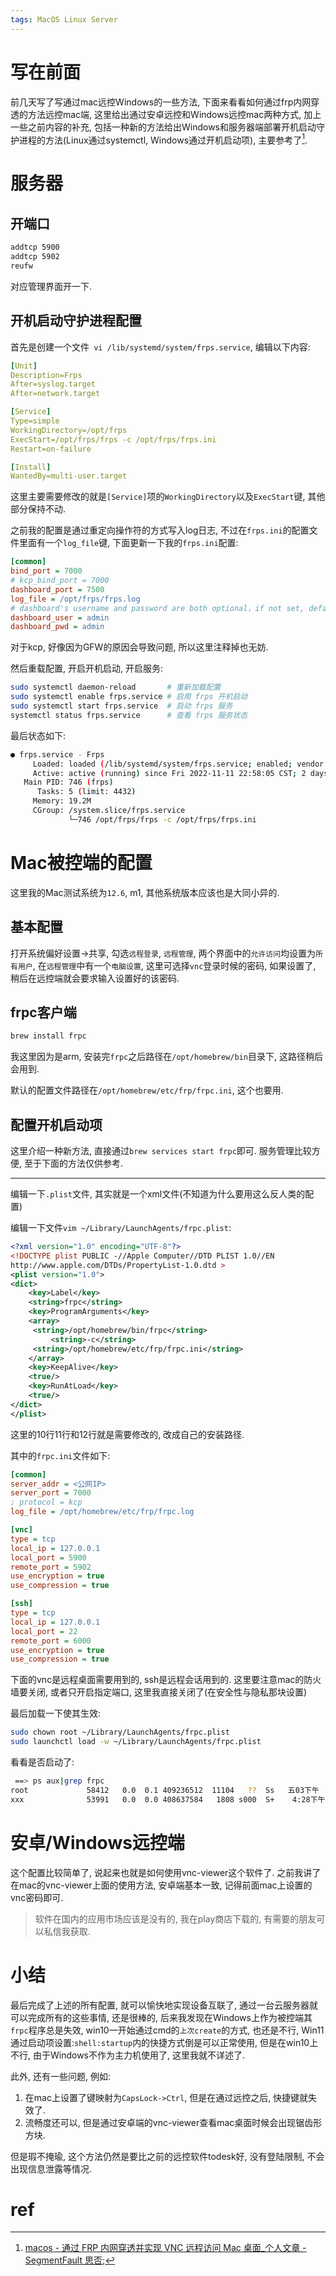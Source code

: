 ```yaml
---
tags: MacOS Linux Server
---
```


# 写在前面

前几天写了写通过mac远控Windows的一些方法, 下面来看看如何通过frp内网穿透的方法远控mac端, 这里给出通过安卓远控和Windows远控mac两种方式, 加上一些之前内容的补充, 包括一种新的方法给出Windows和服务器端部署开机启动守护进程的方法(Linux通过systemctl, Windows通过开机启动项), 主要参考了[^1].

# 服务器

## 开端口

```bash
addtcp 5900
addtcp 5902
reufw
```

对应管理界面开一下. 

## 开机启动守护进程配置

首先是创建一个文件` vi /lib/systemd/system/frps.service`, 编辑以下内容:

```yaml
[Unit]
Description=Frps
After=syslog.target
After=network.target

[Service]
Type=simple
WorkingDirectory=/opt/frps
ExecStart=/opt/frps/frps -c /opt/frps/frps.ini
Restart=on-failure

[Install]
WantedBy=multi-user.target
```

这里主要需要修改的就是`[Service]`项的`WorkingDirectory`以及`ExecStart`键, 其他部分保持不动. 

之前我的配置是通过重定向操作符的方式写入log日志, 不过在`frps.ini`的配置文件里面有一个`log_file`键, 下面更新一下我的`frps.ini`配置:

```ini
[common]
bind_port = 7000
# kcp_bind_port = 7000
dashboard_port = 7500
log_file = /opt/frps/frps.log
# dashboard's username and password are both optional，if not set, default is admin.
dashboard_user = admin
dashboard_pwd = admin
```

对于kcp, 好像因为GFW的原因会导致问题, 所以这里注释掉也无妨. 

然后重载配置, 开启开机启动, 开启服务:

```bash
sudo systemctl daemon-reload       # 重新加载配置
sudo systemctl enable frps.service # 启用 frps 开机启动
sudo systemctl start frps.service  # 启动 frps 服务
systemctl status frps.service      # 查看 frps 服务状态
```

最后状态如下:

```bash
● frps.service - Frps
     Loaded: loaded (/lib/systemd/system/frps.service; enabled; vendor preset: >
     Active: active (running) since Fri 2022-11-11 22:58:05 CST; 2 days ago
   Main PID: 746 (frps)
      Tasks: 5 (limit: 4432)
     Memory: 19.2M
     CGroup: /system.slice/frps.service
             └─746 /opt/frps/frps -c /opt/frps/frps.ini
```

# Mac被控端的配置

这里我的Mac测试系统为`12.6`, m1, 其他系统版本应该也是大同小异的. 

## 基本配置

打开系统偏好设置->共享, 勾选`远程登录`, `远程管理`, 两个界面中的`允许访问`均设置为`所有用户`, 在`远程管理`中有一个`电脑设置`, 这里可选择`vnc`登录时候的密码, 如果设置了, 稍后在远控端就会要求输入设置好的该密码. 

## frpc客户端

```bash
brew install frpc
```

我这里因为是arm, 安装完`frpc`之后路径在`/opt/homebrew/bin`目录下, 这路径稍后会用到. 

默认的配置文件路径在`/opt/homebrew/etc/frp/frpc.ini`, 这个也要用. 

## 配置开机启动项

这里介绍一种新方法, 直接通过`brew services start frpc`即可. 服务管理比较方便, 至于下面的方法仅供参考. 

---



编辑一下`.plist`文件, 其实就是一个xml文件(不知道为什么要用这么反人类的配置)

编辑一下文件`vim ~/Library/LaunchAgents/frpc.plist`:

```xml
<?xml version="1.0" encoding="UTF-8"?>
<!DOCTYPE plist PUBLIC -//Apple Computer//DTD PLIST 1.0//EN
http://www.apple.com/DTDs/PropertyList-1.0.dtd >
<plist version="1.0">
<dict>
    <key>Label</key>
    <string>frpc</string>
    <key>ProgramArguments</key>
    <array>
     <string>/opt/homebrew/bin/frpc</string>
         <string>-c</string>
     <string>/opt/homebrew/etc/frp/frpc.ini</string>
    </array>
    <key>KeepAlive</key>
    <true/>
    <key>RunAtLoad</key>
    <true/>
</dict>
</plist>
```

这里的10行11行和12行就是需要修改的, 改成自己的安装路径. 

其中的`frpc.ini`文件如下:

```ini
[common]
server_addr = <公网IP>
server_port = 7000
; protocol = kcp
log_file = /opt/homebrew/etc/frp/frpc.log

[vnc]
type = tcp
local_ip = 127.0.0.1
local_port = 5900
remote_port = 5902
use_encryption = true
use_compression = true

[ssh]
type = tcp
local_ip = 127.0.0.1
local_port = 22
remote_port = 6000
use_encryption = true
use_compression = true

```

下面的vnc是远程桌面需要用到的, ssh是远程会话用到的. 这里要注意mac的防火墙要关闭, 或者只开启指定端口, 这里我直接关闭了(在安全性与隐私那块设置)

最后加载一下使其生效:

```bash
sudo chown root ~/Library/LaunchAgents/frpc.plist
sudo launchctl load -w ~/Library/LaunchAgents/frpc.plist
```

看看是否启动了:

```bash
 ==> ps aux|grep frpc
root             58412   0.0  0.1 409236512  11104   ??  Ss   五03下午   0:11.75 /opt/homebrew/bin/frpc -c /opt/homebrew/etc/frp/frpc.ini
xxx              53991   0.0  0.0 408637584   1808 s000  S+    4:28下午   0:00.00 grep frpc
```



# 安卓/Windows远控端

这个配置比较简单了, 说起来也就是如何使用vnc-viewer这个软件了. 之前我讲了在mac的vnc-viewer上面的使用方法, 安卓端基本一致, 记得前面mac上设置的vnc密码即可. 

>   软件在国内的应用市场应该是没有的, 我在play商店下载的, 有需要的朋友可以私信我获取. 



# 小结

最后完成了上述的所有配置, 就可以愉快地实现设备互联了, 通过一台云服务器就可以完成所有的这些事情, 还是很棒的, 后来我发现在Windows上作为被控端其`frpc`程序总是失效, win10一开始通过cmd的`上次create`的方式, 也还是不行, Win11通过启动项设置:`shell:startup`内的快捷方式倒是可以正常使用, 但是在win10上不行, 由于Windows不作为主力机使用了, 这里我就不详述了. 

此外, 还有一些问题, 例如:

1.   在mac上设置了键映射为`CapsLock->Ctrl`, 但是在通过远控之后, 快捷键就失效了. 
2.   流畅度还可以, 但是通过安卓端的vnc-viewer查看mac桌面时候会出现锯齿形方块.

但是瑕不掩瑜, 这个方法仍然是要比之前的远控软件todesk好, 没有登陆限制, 不会出现信息泄露等情况. 

# ref

[^1]:[macos - 通过 FRP 内网穿透并实现 VNC 远程访问 Mac 桌面_个人文章 - SegmentFault 思否](https://segmentfault.com/a/1190000021724321);